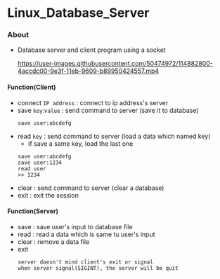 # Linux_Database_Server

### About
- Database server and client program using a socket
  
  https://user-images.githubusercontent.com/50474972/114882800-4accdc00-9e3f-11eb-9609-b89950424557.mp4




#### Function(Client)
- connect `IP address` : connect to ip address's server
- save `key`:`value` : send command to server (save it to database)
  ```
  save user:abcdefg
  ```
- read `key` : send command to server (load a data which named key)
  - if save a same key, load the last one
  ```
  save user:abcdefg
  save user:1234
  read user
  >> 1234
  ```
- clear : send command to server (clear a database)
- exit : exit the session

#### Function(Server)
- save : save user's input to database file
- read : read a data which is same tu user's input
- clear : remove a data file
- exit
  ```
  server doesn't mind client's exit or signal
  when server signal(SIGINT), the server will be quit
  ```
